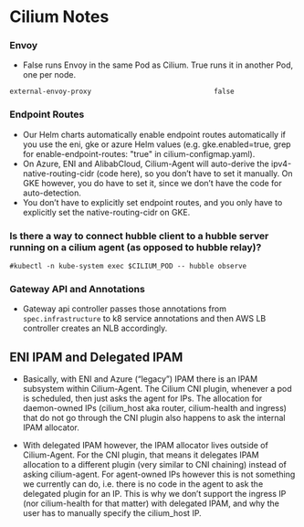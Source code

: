 # Cilium Notes

### Envoy
- False runs Envoy in the same Pod as Cilium. True runs it in another Pod, one per node.

```
external-envoy-proxy                              false
```
### Endpoint Routes
- Our Helm charts automatically enable endpoint routes automatically if you use the eni, gke or azure Helm values (e.g. gke.enabled=true, grep for enable-endpoint-routes: "true" in cilium-configmap.yaml).
- On Azure, ENI and AlibabCloud, Cilium-Agent will auto-derive the ipv4-native-routing-cidr (code here), so you don’t have to set it manually. On GKE however, you do have to set it, since we don’t have the code for auto-detection.
- You don’t have to explicitly set endpoint routes, and you only have to explicitly set the native-routing-cidr on GKE.

### Is there a way to connect hubble client to a hubble server running on a cilium agent (as opposed to hubble relay)?
```
#kubectl -n kube-system exec $CILIUM_POD -- hubble observe
```

### Gateway API and Annotations
- Gateway api controller passes those annotations from `spec.infrastructure` to k8 service annotations and then AWS LB controller creates an NLB accordingly.

## ENI IPAM and Delegated IPAM

- Basically, with ENI and Azure (“legacy”) IPAM there is an IPAM subsystem within Cilium-Agent. The Cilium CNI plugin, whenever a pod is scheduled, then just asks the agent for IPs. The allocation for daemon-owned IPs (cilium_host aka router, cilium-health and ingress) that do not go through the CNI plugin also happens to ask the internal IPAM allocator.

- With delegated IPAM however, the IPAM allocator lives outside of Cilium-Agent. For the CNI plugin, that means it delegates IPAM allocation to a different plugin (very similar to CNI chaining) instead of asking cilium-agent. For agent-owned IPs however this is not something we currently can do, i.e. there is no code in the agent to ask the delegated plugin for an IP. This is why we don’t support the ingress IP (nor cilium-health for that matter) with delegated IPAM, and why the user has to manually specify the cilium_host IP.